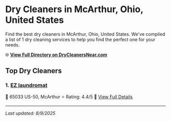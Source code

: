 # Dry Cleaners in McArthur, Ohio, United States

Find the best dry cleaners in McArthur, Ohio, United States. We've compiled a list of 1 dry cleaning services to help you find the perfect one for your needs.

🌐 **[View Full Directory on DryCleanersNear.com](https://drycleanersnear.com/city/US/Ohio/McArthur)**

## Top Dry Cleaners

### 1. [EZ laundromat](https://drycleanersnear.com/dryCleaner/68707032f0d34636f22da1cc/ez-laundromat)
📍 65033 US-50, McArthur
⭐ Rating: 4.4/5
🔗 [View Full Details](https://drycleanersnear.com/dryCleaner/68707032f0d34636f22da1cc/ez-laundromat)


---

*Last updated: 8/9/2025*
